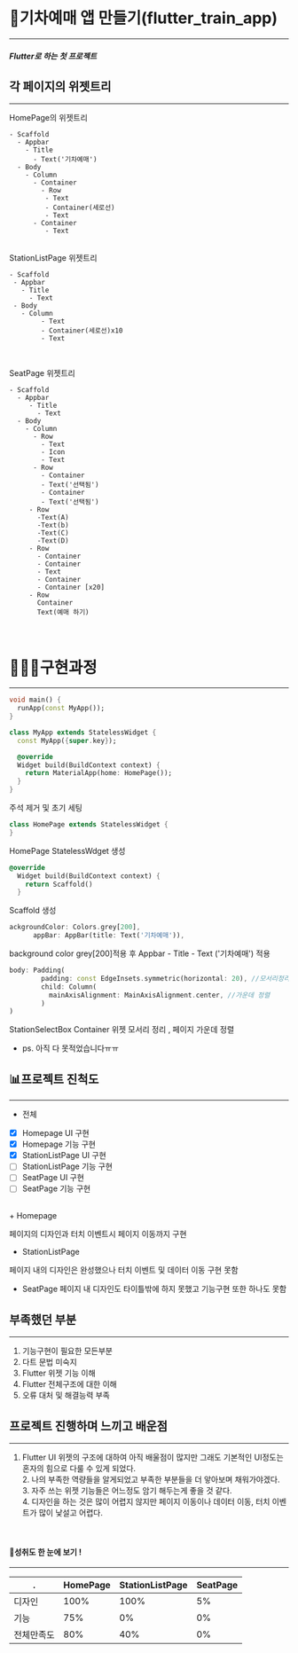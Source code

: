 # 🚆기차예매 앱 만들기(flutter_train_app)
---
##### Flutter로 하는 첫 프로젝트

## 각 페이지의 위젯트리
---

HomePage의 위젯트리
```
- Scaffold
  - Appbar
    - Title
      - Text('기차예매')
  - Body
    - Column
      - Container
        - Row
         - Text
         - Container(세로선)
         - Text
      - Container
         - Text   

 ```   
<br> StationListPage 위젯트리
 ```
- Scaffold
  - Appbar
    - Title
      - Text
  - Body
    - Column
         - Text
         - Container(세로선)x10
         - Text
         
 ```

 <br> SeatPage 위젯트리

 ```
- Scaffold
   - Appbar
      - Title
        - Text
   - Body
     - Column
       - Row
         - Text
         - Icon
         - Text
       - Row
         - Container
         - Text('선택됨')
         - Container
         - Text('선택됨')
      - Row
        -Text(A)
        -Text(b)
        -Text(C)
        -Text(D)
      - Row
        - Container
        - Container
        - Text
        - Container
        - Container [x20]
      - Row
        Container
        Text(예매 하기)  
 ```
<br/>

# 👨🏻‍💻구현과정
---
```dart
void main() {
  runApp(const MyApp());
}

class MyApp extends StatelessWidget {
  const MyApp({super.key});

  @override
  Widget build(BuildContext context) {
    return MaterialApp(home: HomePage());
  }
}
```
주석 제거 및 초기 세팅 
```dart
class HomePage extends StatelessWidget {
}
```
HomePage StatelessWdget 생성
```dart
@override
  Widget build(BuildContext context) {
    return Scaffold()
  }
```
Scaffold 생성
```dart
ackgroundColor: Colors.grey[200],
      appBar: AppBar(title: Text('기차예매')),
```
background color grey[200]적용 후 Appbar - Title - Text ('기차예매') 적용
```dart
body: Padding(
        padding: const EdgeInsets.symmetric(horizontal: 20), //모서리정리
        child: Column(
          mainAxisAlignment: MainAxisAlignment.center, //가운데 정렬
        )
)
```
StationSelectBox Container 위젯 모서리 정리 , 페이지 가운데 정렬

+ ps. 아직 다 못적었습니다ㅠㅠ

## 📊프로젝트 진척도
---
+ 전체
- [X] Homepage UI 구현
- [x] Homepage 기능 구현
- [X] StationListPage UI 구현
- [ ] StationListPage 기능 구현
- [ ] SeatPage UI 구현
- [ ] SeatPage 기능 구현

<br>+ Homepage
  
페이지의 디자인과 터치 이벤트시 페이지 이동까지 구현
<br>
+ StationListPage
  
페이지 내의 디자인은 완성했으나 터치 이벤트 및 데이터 이동 구현 못함
<br>
+ SeatPage
페이지 내 디자인도 타이틀밖에 하지 못했고 기능구현 또한 하나도 못함

## 부족했던 부분
---
1. 기능구현이 필요한 모든부분
2. 다트 문법 미숙지
3. Flutter 위젯 기능 이해
4. Flutter 전체구조에 대한 이해
5. 오류 대처 및 해결능력 부족

## 프로젝트 진행하며 느끼고 배운점
---
1. Flutter UI 위젯의 구조에 대하여 아직 배울점이 많지만 그래도 기본적인 UI정도는 혼자의 힘으로 다룰 수 있게 되었다.
<br>2. 나의 부족한 역량들을 알게되었고 부족한 부분들을 더 앟아보며 채워가야겠다.
<br>3. 자주 쓰는 위젯 기능들은 어느정도 암기 해두는게 좋을 것 같다.
<br>4. 디자인을 하는 것은 많이 어렵지 않지만 페이지 이동이나 데이터 이동, 터치 이벤트가 많이 낯설고 어렵다.

<br>

#### 💁성취도 한 눈에 보기 !
---

.|HomePage|StationListPage|SeatPage
---|---|---|---
디자인|100%|100%|5%
기능|75%|0%|0%
전체만족도|80%|40%|0%
